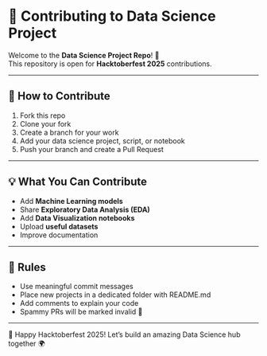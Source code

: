 # 🤝 Contributing to Data Science Project

Welcome to the **Data Science Project Repo**! 🚀  
This repository is open for **Hacktoberfest 2025** contributions.

---

## 📌 How to Contribute
1. Fork this repo
2. Clone your fork
3. Create a branch for your work
4. Add your data science project, script, or notebook
5. Push your branch and create a Pull Request

---

## 💡 What You Can Contribute
- Add **Machine Learning models**
- Share **Exploratory Data Analysis (EDA)**
- Add **Data Visualization notebooks**
- Upload **useful datasets**
- Improve documentation

---

## 📝 Rules
- Use meaningful commit messages  
- Place new projects in a dedicated folder with README.md  
- Add comments to explain your code  
- Spammy PRs will be marked invalid 🚫  

---

🎃 Happy Hacktoberfest 2025! Let’s build an amazing Data Science hub together 🌍
